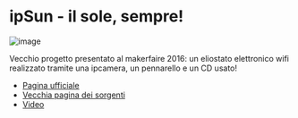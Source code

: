 # ipSun - il sole, sempre!

![image](https://github.com/jumpjack/heliostat/assets/1620953/ef235171-2cf4-443f-badb-16915fe94733)


Vecchio progetto presentato al makerfaire 2016: un eliostato elettronico wifi realizzato tramite una ipcamera, un pennarello e un CD usato!

- [Pagina ufficiale](https://jumpjack.wixsite.com/progetti/ipsun)
- [Vecchia pagina dei sorgenti](https://jumpjack.wixsite.com/progetti/sorgenti-ipsun)
- [Video](https://www.youtube.com/watch?v=MaHDBx17t8A)
